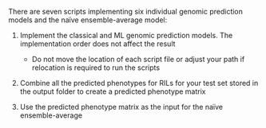 There are seven scripts implementing six individual genomic prediction models and the naïve ensemble-average model:

1. Implement the classical and ML genomic prediction models. The implementation order does not affect the result
     - Do not move the location of each script file or adjust your path if relocation is required to run the scripts

2. Combine all the predicted phenotypes for RILs for your test set stored in the output folder to create a predicted phenotype matrix

3. Use the predicted phenotype matrix as the input for the naïve ensemble-average
